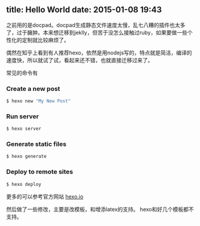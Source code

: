 title: Hello World
date: 2015-01-08 19:43
---

之前用的是docpad。docpad生成静态文件速度太慢，乱七八糟的插件也太多了，过于臃肿。本来想迁移到jeklly，但苦于没怎么接触过ruby，如果要做一些个性化的定制就比较麻烦了。

偶然在知乎上看到有人推荐hexo，依然是用nodejs写的，特点就是简洁，编译的速度快，所以就试了试，看起来还不错，也就直接迁移过来了。

常见的命令有

### Create a new post

``` bash
$ hexo new "My New Post"
```
### Run server

``` bash
$ hexo server
```

### Generate static files

``` bash
$ hexo generate
```

### Deploy to remote sites

``` bash
$ hexo deploy
```

更多的可以参考官方网站 [hexo.io](http://hexo.io)

然后做了一些修改，主要是改模板，和增添latex的支持。 hexo和好几个模板都不支持。
